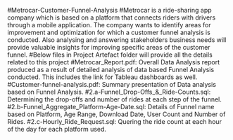 #Metrocar-Customer-Funnel-Analysis
#Metrocar is a ride-sharing app company which is based on a platform that connects riders with drivers through a mobile application. The company wants to identify areas for improvement and optimization for which a customer funnel analysis is conducted. Also analysing and answering stakeholders business needs will provide valuable insights for improving specific areas of the customer funnel.
#Below files in Project Artefact folder will provide all the details related to this project
#Metrocar_Report.pdf: Overall Data Analysis report produced as a result of detailed analysis of data based Funnel Analysis conducted. This includes the link for Tableau dashboards as well.
#Customer-funnel-analysis.pdf: Summary presentation of Data analysis based on Funnel Analysis.
#2.a-Funnel_Drop-Offs_&_Ride-Counts.sql: Determining the drop-offs and number of rides at each step of the funnel.
#2.b-Funnel_Aggregate_Platform-Age-Date.sql: Details of Funnel name based on Platform, Age Range, Download Date, User Count and Number of Rides.
#2.c-Hourly_Ride_Request.sql: Quering the ride count at each hour of the day for each platform used.
